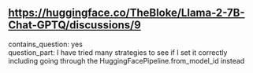 ## https://huggingface.co/TheBloke/Llama-2-7B-Chat-GPTQ/discussions/9

contains_question: yes  
question_part: I have tried many strategies to see if I set it correctly including going through the HuggingFacePipeline.from_model_id instead